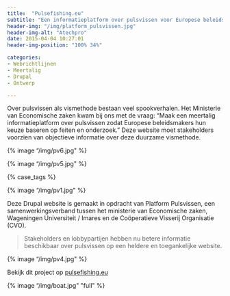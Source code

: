 ```yaml
---
title:  "Pulsefishing.eu"
subtitle: "Een informatieplatform over pulsvissen voor Europese beleidsmakers"
header-img: "/img/platform_pulsvissen.jpg"
header-img-alt: "Atechpro"
date: 2015-04-04 10:27:01
header-img-position: "100% 34%"

categories:
- Webrichtlijnen
- Meertalig
- Drupal
- Ontwerp

---
```


Over pulsvissen als vismethode bestaan veel spookverhalen. Het Ministerie van Economische zaken kwam bij ons met de vraag: “Maak een meertalig informatieplatform over pulsvissen zodat Europese beleidsmakers hun keuze baseren op feiten en onderzoek.” Deze website moet stakeholders voorzien van objectieve informatie over deze duurzame vismethode.

{% image “/img/pv6.jpg" %}

{% image “/img/pv5.jpg" %}

{% case_tags %}

{% image “/img/pv1.jpg" %}

Deze Drupal website is gemaakt in opdracht van Platform Pulsvissen, een samenwerkingsverband tussen het ministerie van Economische zaken, Wageningen Universiteit / Imares en de Coöperatieve Visserij Organisatie (CVO).

> Stakeholders en lobbypartijen hebben nu betere informatie beschikbaar over pulsvissen op een heldere en toegankelijke website.

{% image “/img/pv4.jpg" %}

Bekijk dit project op <a href="http://pulsefishing.eu/" target="_blank">pulsefishing.eu</a>

{% image “/img/boat.jpg" "full" %}
